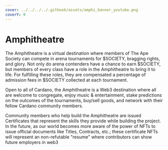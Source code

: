 ```yaml
---
cover: ../../../../.gitbook/assets/amphi_banner_youtube.png
coverY: 0
---
```


# Amphitheatre

The Amphitheatre is a virtual destination where members of The Ape Society can compete in arena tournaments for $SOCIETY, bragging rights, and glory. Not only do arena contenders have a chance to earn $SOCIETY, but members of every class have a role in the Amphitheatre to bring it to life. For fulfilling these roles, they are compensated a percentage of admission fees in $SOCIETY collected at each tournament.

Open to all of Cardano, the Amphitheatre is a Web3 destination where all are welcome to congregate, enjoy music & entertainment, stake predictions on the outcomes of the tournaments, buy/sell goods, and network with their fellow Cardano community members.

Community members who help build the Amphitheatre are issued Certificates that represent the skills they provide while building the project. In the future, as our world becomes more aware of the power of NFTs to issue official documents like Titles, Contracts, etc.; these certificate NFTs will represent an non-refutable "resume" where contributors can show future employers in web3
